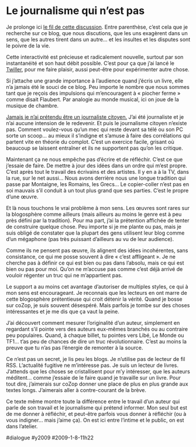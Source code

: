 # Le journalisme qui n’est pas 

Je prolonge ici [le fil de cette discussion](militer-pour-la-longue-traine/#comments.md). Entre parenthèse, c’est cela que je recherche sur ce blog, que nous discutions, que les uns exagèrent dans un sens, que les autres tirent dans un autre… et les insultes et les disputes sont le poivre de la vie.

Cette interactivité est précieuse et radicalement nouvelle, surtout par son instantanéité et son haut débit possible. C’est pour ça que j’ai lancé le [Twiller](http://twiller.tcrouzet.com/), pour me faire plaisir, aussi peut-être pour expérimenter autre chose.

Si j’attache une grande importance à l’audience quand j’écris un livre, elle n’a jamais été le souci de ce blog. Peu importe le nombre que nous sommes tant que je reçois des impulsions qui m’encouragent à « piocher ferme » comme disait Flaubert. Par analogie au monde musical, ici on joue de la musique de chambre.

[Jamais je n’ai prétendu être un journaliste citoyen.](../../2007/8/le-journalisme-citoyen-c%e2%80%99est-de-la-foutaise.md) J’ai été journaliste et je n’ai aucune intension de le redevenir. Et puis le journalisme citoyen n’existe pas. Comment voulez-vous qu’un mec qui reste devant sa télé ou son PC sorte un scoop... au mieux il s’indigne et s’amuse à faire des corrélations qui partent vite en théorie du complot. C’est un exercice facile, grisant où beaucoup se laissent entraîner et ils ne supportent pas qu’on les critique.

Maintenant ça ne nous empêche pas d’écrire et de réfléchir. C’est ce que j’essaie de faire. De mettre à jour des idées dans un ordre qui m’est propre. C’est après tout le travail des écrivains et des artistes. Il y en a à la TV, dans la rue, sur le net aussi... Nous avons derrière nous une longue tradition qui passe par Montaigne, les Romains, les Grecs… Le copier-coller n’est pas en soi mauvais s’il conduit à un tout plus grand que ses parties. C’est le propre d’une œuvre.

Et là nous touchons le vrai problème à mon sens. Les œuvres sont rares sur la blogosphère comme ailleurs (mais ailleurs au moins le genre est à peu près défini par la tradition). Pour ma part, j’ai la prétention affichée de tenter de construire quelque chose. Peu importe si je me plante ou pas, mais je suis obligé de constater que la plupart des gens utilisent leur blog comme d’un mégaphone (pas très puissant d’ailleurs au vu de leur audience).

Comme ils ne pensent pas œuvre, ils alignent des idées incohérentes, sans consistance, ce qui me posse souvent à dire « c’est affligeant ». Je ne cherche pas à définir ce qui est bien ou pas dans l’absolu, mais ce qui est bien ou pas pour moi. Qu’on ne m’accuse pas comme c’est déjà arrivé de vouloir régenter un truc qui ne m’appartient pas.

Le support a au moins cet avantage d’autoriser de multiples styles, ce qui à mon sens est encourageant. Je reconnais que les lecteurs en ont marre de cette blogosphère prétentieuse qui croit détenir la vérité. Quand je bosse sur coZop, je suis souvent désespéré. Mais parfois je tombe sur des choses intéressantes et je me dis que ça vaut la peine.

J’ai découvert comment mesurer l’originalité d’un auteur, simplement en regardant s’il pointe vers des auteurs eux-mêmes branchés ou au contraire peu populaires. Quand, à chaque billet, tu pointes vers Libé, Le Monde ou TF1… t’as peu de chances de dire un truc révolutionnaire. C’est au moins la preuve que tu n’as pas l’énergie de remonter à la source.

Ce n’est pas un secret, je lis peu les blogs. Je n’utilise pas de lecteur de fil RSS. L’actualité fugitive ne m’intéresse pas. Je suis un lecteur de livres. J’attends que les choses se cristallisent pour m’y intéresser, que les auteurs méditent… comme j’essaie de le faire quand je travaille sur un livre. Pour tout dire, j’aimerais sur coZop donner une place de plus en plus grande aux textes longs. J’aimerais aller à contre-courant de la brève.

Ce texte même montre toute la différence entre le travail d’un auteur qui parle de son travail et le journalisme qui prétend informer. Mon seul but est de me donner à réfléchir, et peut-être parfois vous donner à réfléchir (ou à vous indigner… mais j’aime ça). On est ici entre l’intime et le public, on est dans l’atelier.

#dialogue #y2009 #2009-1-8-11h22
